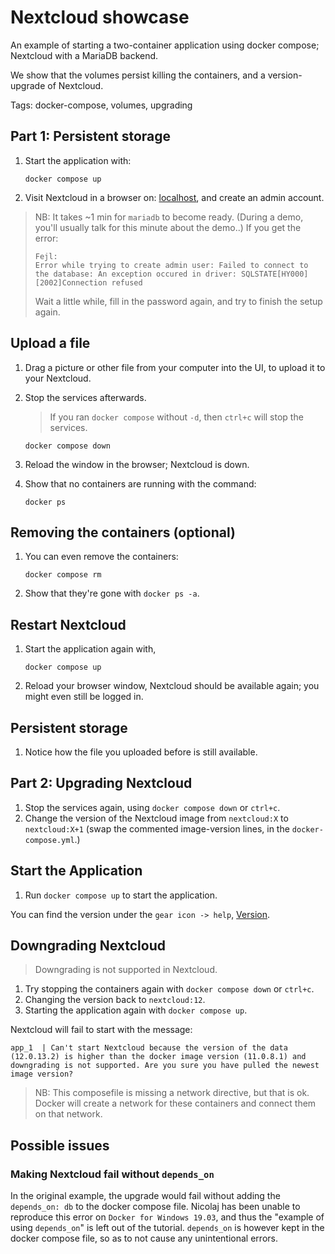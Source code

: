 # Nextcloud showcase

An example of starting a two-container application using docker compose;  Nextcloud with a MariaDB backend.

We show that the volumes persist killing the containers,
and a version-upgrade of Nextcloud.

Tags: docker-compose, volumes, upgrading

## Part 1: Persistent storage

1. Start the application with:

    ```shell
    docker compose up
    ```

1. Visit Nextcloud in a browser on: [localhost](http://localhost),
and create an admin account.

> NB: It takes ~1 min for `mariadb` to become ready.
> (During a demo, you'll usually talk for this minute about the demo..)
> If you get the error:
>
> ```output
> Fejl:
> Error while trying to create admin user: Failed to connect to the database: An exception occured in driver: SQLSTATE[HY000] [2002]Connection refused
> ```
>
> Wait a little while, fill in the password again, and try to finish the setup again.

## Upload a file

1. Drag a picture or other file from your computer into the UI,
to upload it to your Nextcloud.

1. Stop the services afterwards.
    > If you ran `docker compose` without `-d`,
    > then `ctrl+c` will stop the services.

    ```shell
    docker compose down
    ```

1. Reload the window in the browser; Nextcloud is down.
1. Show that no containers are running with the command:

    ```shell
    docker ps
    ```

## Removing the containers (optional)

1. You can even remove the containers:

    ```shell
    docker compose rm
    ```

1. Show that they're gone with `docker ps -a`.

## Restart Nextcloud

1. Start the application again with,

    ```shell
    docker compose up
    ```

1. Reload your browser window,
Nextcloud should be available again;
you might even still be logged in.

## Persistent storage

1. Notice how the file you uploaded before is still available.

## Part 2: Upgrading Nextcloud

1. Stop the services again, using `docker compose down` or `ctrl+c`.
1. Change the version of the Nextcloud image from `nextcloud:X`
    to `nextcloud:X+1` (swap the commented image-version lines,
    in the `docker-compose.yml`.)

## Start the Application

1. Run `docker compose up` to start the application.

You can find the version under the `gear icon -> help`,
[Version](http://localhost/settings/help).

## Downgrading Nextcloud

> Downgrading is not supported in Nextcloud.

1. Try stopping the containers again
with `docker compose down` or `ctrl+c`.
1. Changing the version back to `nextcloud:12`.
1. Starting the application again with `docker compose up`.

Nextcloud will fail to start with the message:

```shell
app_1  | Can't start Nextcloud because the version of the data (12.0.13.2) is higher than the docker image version (11.0.8.1) and downgrading is not supported. Are you sure you have pulled the newest image version?
```

> NB: This composefile is missing a network directive, but that is ok.
> Docker will create a network for these containers
> and connect them on that network.

## Possible issues

### Making Nextcloud fail without `depends_on`

In the original example,
the upgrade would fail without adding the `depends_on: db`
to the docker compose file.
Nicolaj has been unable to reproduce this error on `Docker for Windows 19.03`, and thus the "example
of using `depends_on`" is left out of the tutorial.
`depends_on` is however kept in the docker compose file,
so as to not cause any unintentional errors.
